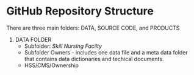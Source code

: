 # GitHub Repository Structure
There are three main folders: DATA, SOURCE CODE, and PRODUCTS
1. DATA FOLDER
   - Subfolder: *Skill Nursing Facilty*
   - Subfolder Owners - includes one data file and a meta data folder that contains data dictionaries and techical documents.
   - HSS/CMS/Ownership
